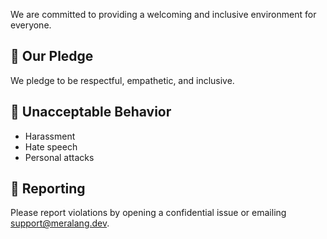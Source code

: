We are committed to providing a welcoming and inclusive environment for everyone.

## 📜 Our Pledge
We pledge to be respectful, empathetic, and inclusive.

## 🚫 Unacceptable Behavior
- Harassment
- Hate speech
- Personal attacks

## 📣 Reporting
Please report violations by opening a confidential issue or emailing support@meralang.dev.
